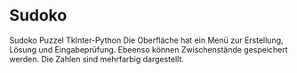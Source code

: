 # Sudoko
Sudoko Puzzel TkInter-Python
Die Oberfläche hat ein Menü zur Erstellung, Lösung und Eingabeprüfung. Ebeenso können Zwischenstände gespeichert werden.
Die Zahlen sind mehrfarbig dargestellt.
